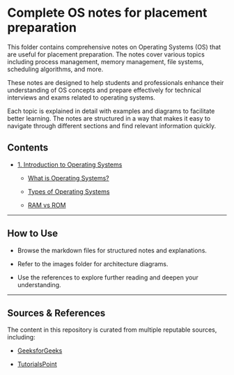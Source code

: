 # Complete OS notes for placement preparation

This folder contains comprehensive notes on Operating Systems (OS) that are useful for placement preparation. The notes cover various topics including process management, memory management, file systems, scheduling algorithms, and more.

These notes are designed to help students and professionals enhance their understanding of OS concepts and prepare effectively for technical interviews and exams related to operating systems.

Each topic is explained in detail with examples and diagrams to facilitate better learning. The notes are structured in a way that makes it easy to navigate through different sections and find relevant information quickly.

## Contents

- [1. Introduction to Operating Systems](Introduction/)

  - [What is Operating Systems?](Introduction/1.%20What%20is%20Operating%20Systems.md)

  - [Types of Operating Systems](Introduction/2.%20Types%20of%20Operating%20Systems.md)

  - [RAM vs ROM](Introduction/3.%20RAM%20vs%20ROM.md)


---

## How to Use

- Browse the markdown files for structured notes and explanations.

- Refer to the images folder for architecture diagrams.

- Use the references to explore further reading and deepen your understanding.

---

## Sources & References

The content in this repository is curated from multiple reputable sources, including:

- [GeeksforGeeks](https://www.geeksforgeeks.org/dbms/dbms/)

- [TutorialsPoint](https://www.tutorialspoint.com/dbms/index.htm)